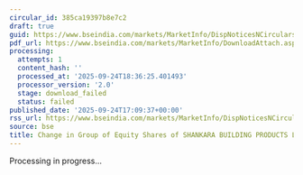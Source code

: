 ```yaml
---
circular_id: 385ca19397b8e7c2
draft: true
guid: https://www.bseindia.com/markets/MarketInfo/DispNoticesNCirculars.aspx?Noticeid={AA0901C0-4EB1-4D83-B587-8099B77774A1}&noticeno=20250924-69&dt=09/24/2025&icount=69&totcount=75&flag=0
pdf_url: https://www.bseindia.com/markets/MarketInfo/DownloadAttach.aspx?id=20250924-69&attachedId=
processing:
  attempts: 1
  content_hash: ''
  processed_at: '2025-09-24T18:36:25.401493'
  processor_version: '2.0'
  stage: download_failed
  status: failed
published_date: '2025-09-24T17:09:37+00:00'
rss_url: https://www.bseindia.com/markets/MarketInfo/DispNoticesNCirculars.aspx?Noticeid={AA0901C0-4EB1-4D83-B587-8099B77774A1}&noticeno=20250924-69&dt=09/24/2025&icount=69&totcount=75&flag=0
source: bse
title: Change in Group of Equity Shares of SHANKARA BUILDING PRODUCTS LIMITED
---
```


Processing in progress...